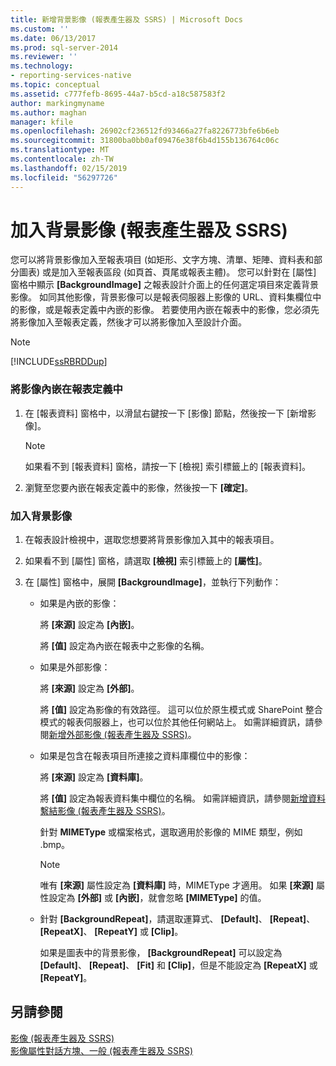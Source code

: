 ```yaml
---
title: 新增背景影像 (報表產生器及 SSRS) | Microsoft Docs
ms.custom: ''
ms.date: 06/13/2017
ms.prod: sql-server-2014
ms.reviewer: ''
ms.technology:
- reporting-services-native
ms.topic: conceptual
ms.assetid: c777fefb-8695-44a7-b5cd-a18c587583f2
author: markingmyname
ms.author: maghan
manager: kfile
ms.openlocfilehash: 26902cf236512fd93466a27fa8226773bfe6b6eb
ms.sourcegitcommit: 31800ba0bb0af09476e38f6b4d155b136764c06c
ms.translationtype: MT
ms.contentlocale: zh-TW
ms.lasthandoff: 02/15/2019
ms.locfileid: "56297726"
---
```

# <a name="add-a-background-image-report-builder-and-ssrs"></a>加入背景影像 (報表產生器及 SSRS)
  您可以將背景影像加入至報表項目 (如矩形、文字方塊、清單、矩陣、資料表和部分圖表) 或是加入至報表區段 (如頁首、頁尾或報表主體)。 您可以針對在 [屬性] 窗格中顯示 **[BackgroundImage]** 之報表設計介面上的任何選定項目來定義背景影像。 如同其他影像，背景影像可以是報表伺服器上影像的 URL、資料集欄位中的影像，或是報表定義中內嵌的影像。 若要使用內嵌在報表中的影像，您必須先將影像加入至報表定義，然後才可以將影像加入至設計介面。  
  
> [!NOTE]  
>  [!INCLUDE[ssRBRDDup](../../includes/ssrbrddup-md.md)]  
  
### <a name="to-embed-an-image-in-the-report-definition"></a>將影像內嵌在報表定義中  
  
1.  在 [報表資料] 窗格中，以滑鼠右鍵按一下 [影像] 節點，然後按一下 [新增影像]。  
  
    > [!NOTE]  
    >  如果看不到 [報表資料] 窗格，請按一下 [檢視] 索引標籤上的 [報表資料]。  
  
2.  瀏覽至您要內嵌在報表定義中的影像，然後按一下 **[確定]**。  
  
### <a name="to-add-a-background-image"></a>加入背景影像  
  
1.  在報表設計檢視中，選取您想要將背景影像加入其中的報表項目。  
  
2.  如果看不到 [屬性] 窗格，請選取 **[檢視]** 索引標籤上的 **[屬性]**。  
  
3.  在 [屬性] 窗格中，展開 **[BackgroundImage]**，並執行下列動作：  
  
    -   如果是內嵌的影像：  
  
         將 **[來源]** 設定為 **[內嵌]**。  
  
         將 **[值]** 設定為內嵌在報表中之影像的名稱。  
  
    -   如果是外部影像：  
  
         將 **[來源]** 設定為 **[外部]**。  
  
         將 **[值]** 設定為影像的有效路徑。 這可以位於原生模式或 SharePoint 整合模式的報表伺服器上，也可以位於其他任何網站上。 如需詳細資訊，請參閱[新增外部影像 &#40;報表產生器及 SSRS&#41;](add-an-external-image-report-builder-and-ssrs.md)。  
  
    -   如果是包含在報表項目所連接之資料庫欄位中的影像：  
  
         將 **[來源]** 設定為 **[資料庫]**。  
  
         將 **[值]** 設定為報表資料集中欄位的名稱。 如需詳細資訊，請參閱[新增資料繫結影像 &#40;報表產生器及 SSRS&#41;](add-a-data-bound-image-report-builder-and-ssrs.md)。  
  
         針對 **MIMEType** 或檔案格式，選取適用於影像的 MIME 類型，例如 .bmp。  
  
        > [!NOTE]  
        >  唯有 **[來源]** 屬性設定為 **[資料庫]** 時，MIMEType 才適用。 如果 **[來源]** 屬性設定為 **[外部]** 或 **[內嵌]**，就會忽略 **[MIMEType]** 的值。  
  
    -   針對 **[BackgroundRepeat]**，請選取運算式、 **[Default]**、 **[Repeat]**、 **[RepeatX]**、 **[RepeatY]** 或 **[Clip]**。  
  
         如果是圖表中的背景影像， **[BackgroundRepeat]** 可以設定為 **[Default]**、 **[Repeat]**、 **[Fit]** 和 **[Clip]**，但是不能設定為 **[RepeatX]** 或 **[RepeatY]**。  
  
## <a name="see-also"></a>另請參閱  
 [影像 &#40;報表產生器及 SSRS&#41;](images-report-builder-and-ssrs.md)   
 [影像屬性對話方塊、一般 &#40;報表產生器及 SSRS&#41;](../image-properties-dialog-box-general-report-builder-and-ssrs.md)  
  
  
